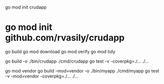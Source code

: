 go mod init crudapp
# go mod init github.com/rvasily/crudapp
go build
go mod download
go mod verify
go mod tidy

go build  -o ./bin/crudapp ./cmd/crudapp
go test -v -coverpkg=./... ./...

go mod vendor
go build -mod=vendor -o ./bin/myapp ./cmd/myapp
go test -v -mod=vendor -coverpkg=./... ./...